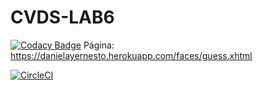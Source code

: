 # CVDS-LAB6

[![Codacy Badge](https://api.codacy.com/project/badge/Grade/9106912acf4e42f38eef7f27eb0c8522)](https://www.codacy.com/manual/angiedanielar/CVDS-LAB6?utm_source=github.com&amp;utm_medium=referral&amp;utm_content=angiedanielar/CVDS-LAB6&amp;utm_campaign=Badge_Grade)
Página: https://danielayernesto.herokuapp.com/faces/guess.xhtml


[![CircleCI](https://circleci.com/gh/angiedanielar/CVDS-LAB6.svg?style=svg)](https://circleci.com/gh/angiedanielar/CVDS-LAB6)
